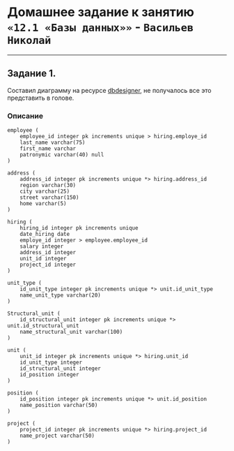 # Домашнее задание к занятию `«12.1 «Базы данных»»` - `Васильев Николай`

---
## Задание 1.

Составил диаграмму на ресурсе [dbdesigner](https://dbdesigner.page.link/WBBxV6jEvJVZbCvy6), не получалось все это представить в голове.

### Описание

````
employee (
	employee_id integer pk increments unique > hiring.employe_id
	last_name varchar(75)
	first_name varchar
	patronymic varchar(40) null
)

address (
	address_id integer pk increments unique *> hiring.address_id
	region varchar(30)
	city varchar(25)
	street varchar(150)
	home varchar(5)
)

hiring (
	hiring_id integer pk increments unique
	date_hiring date
	employe_id integer > employee.employee_id
	salary integer
	address_id integer
	unit_id integer
	project_id integer
)

unit_type (
	id_unit_type integer pk increments unique *> unit.id_unit_type
	name_unit_type varchar(20)
)

Structural_unit (
	id_structural_unit integer pk increments unique *> unit.id_structural_unit
	name_structural_unit varchar(100)
)

unit (
	unit_id integer pk increments unique *> hiring.unit_id
	id_unit_type integer
	id_structural_unit integer
	id_position integer
)

position (
	id_position integer pk increments unique *> unit.id_position
	name_position varchar(50)
)

project (
	project_id integer pk increments unique *> hiring.project_id
	name_project varchar(50)
)
````